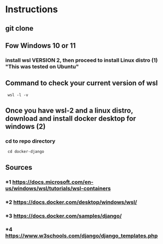 # Instructions
## git clone 

## Fow Windows 10 or 11
### install wsl VERSION 2, then proceed to install Linux distro (1) "This was tested on Ubuntu"

## Command to check your current version of wsl 
``` console
 wsl -l -v
 ```

## Once you have wsl-2 and a linux distro, download and install docker desktop for windows (2)

### cd to repo directory
``` console
 cd docker-django
 ```


## Sources 
### *1 https://docs.microsoft.com/en-us/windows/wsl/tutorials/wsl-containers 
### *2 https://docs.docker.com/desktop/windows/wsl/
### *3 https://docs.docker.com/samples/django/
### *4 https://www.w3schools.com/django/django_templates.php
